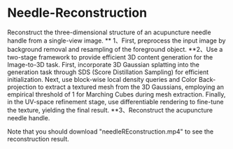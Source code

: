 # Needle-Reconstruction
Reconstruct the three-dimensional structure of an acupuncture needle handle from a single-view image.
    ** 1、First, preprocess the input image by background removal and resampling of the foreground object.
    **2、Use a two-stage framework to provide efficient 3D content generation for the Image-to-3D task. First, incorporate 3D Gaussian splatting into the generation task through SDS (Score Distillation Sampling) for efficient initialization. Next, use block-wise local density queries and Color Back-projection to extract a textured mesh from the 3D Gaussians, employing an empirical threshold of 1 for Marching Cubes during mesh extraction. Finally, in the UV-space refinement stage, use differentiable rendering to fine-tune the texture, yielding the final result.
    **3、Reconstruct the acupuncture needle handle.


Note that you should download "needleREconstruction.mp4" to see the reconstruction result.
